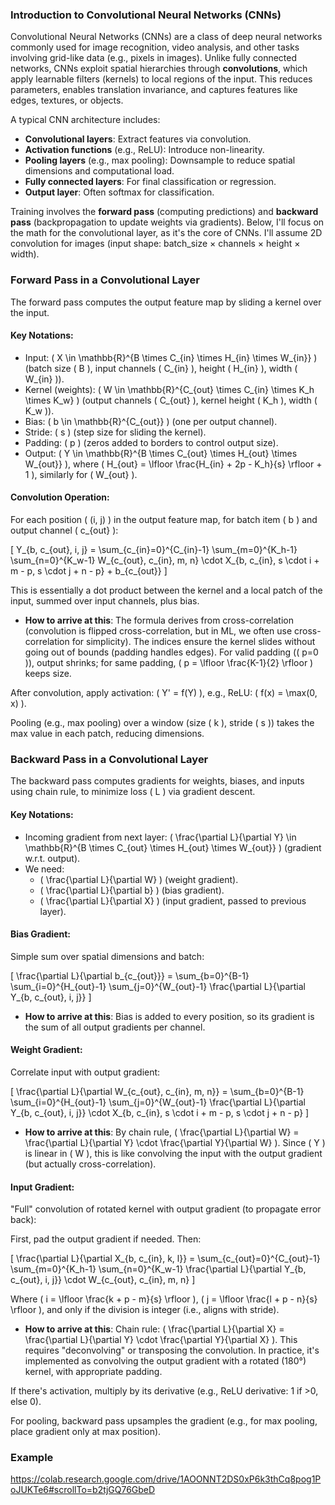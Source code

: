 ### Introduction to Convolutional Neural Networks (CNNs)

Convolutional Neural Networks (CNNs) are a class of deep neural networks commonly used for image recognition, video analysis, and other tasks involving grid-like data (e.g., pixels in images). Unlike fully connected networks, CNNs exploit spatial hierarchies through **convolutions**, which apply learnable filters (kernels) to local regions of the input. This reduces parameters, enables translation invariance, and captures features like edges, textures, or objects.

A typical CNN architecture includes:

- **Convolutional layers**: Extract features via convolution.
- **Activation functions** (e.g., ReLU): Introduce non-linearity.
- **Pooling layers** (e.g., max pooling): Downsample to reduce spatial dimensions and computational load.
- **Fully connected layers**: For final classification or regression.
- **Output layer**: Often softmax for classification.

Training involves the **forward pass** (computing predictions) and **backward pass** (backpropagation to update weights via gradients). Below, I'll focus on the math for the convolutional layer, as it's the core of CNNs. I'll assume 2D convolution for images (input shape: batch_size × channels × height × width).


### Forward Pass in a Convolutional Layer

The forward pass computes the output feature map by sliding a kernel over the input.

#### Key Notations:

- Input: \( X \in \mathbb{R}^{B \times C_{in} \times H_{in} \times W_{in}} \) (batch size \( B \), input channels \( C_{in} \), height \( H_{in} \), width \( W_{in} \)).
- Kernel (weights): \( W \in \mathbb{R}^{C_{out} \times C_{in} \times K_h \times K_w} \) (output channels \( C_{out} \), kernel height \( K_h \), width \( K_w \)).
- Bias: \( b \in \mathbb{R}^{C_{out}} \) (one per output channel).
- Stride: \( s \) (step size for sliding the kernel).
- Padding: \( p \) (zeros added to borders to control output size).
- Output: \( Y \in \mathbb{R}^{B \times C_{out} \times H_{out} \times W_{out}} \), where \( H_{out} = \lfloor \frac{H_{in} + 2p - K_h}{s} \rfloor + 1 \), similarly for \( W_{out} \).

#### Convolution Operation:

For each position \( (i, j) \) in the output feature map, for batch item \( b \) and output channel \( c_{out} \):

\[
Y_{b, c_{out}, i, j} = \sum_{c_{in}=0}^{C_{in}-1} \sum_{m=0}^{K_h-1} \sum_{n=0}^{K_w-1} W_{c_{out}, c_{in}, m, n} \cdot X_{b, c_{in}, s \cdot i + m - p, s \cdot j + n - p} + b_{c_{out}}
\]

This is essentially a dot product between the kernel and a local patch of the input, summed over input channels, plus bias.

- **How to arrive at this**: The formula derives from cross-correlation (convolution is flipped cross-correlation, but in ML, we often use cross-correlation for simplicity). The indices ensure the kernel slides without going out of bounds (padding handles edges). For valid padding (\( p=0 \)), output shrinks; for same padding, \( p = \lfloor \frac{K-1}{2} \rfloor \) keeps size.

After convolution, apply activation: \( Y' = f(Y) \), e.g., ReLU: \( f(x) = \max(0, x) \).

Pooling (e.g., max pooling) over a window (size \( k \), stride \( s \)) takes the max value in each patch, reducing dimensions.

### Backward Pass in a Convolutional Layer

The backward pass computes gradients for weights, biases, and inputs using chain rule, to minimize loss \( L \) via gradient descent.

#### Key Notations:
- Incoming gradient from next layer: \( \frac{\partial L}{\partial Y} \in \mathbb{R}^{B \times C_{out} \times H_{out} \times W_{out}} \) (gradient w.r.t. output).
- We need:
  - \( \frac{\partial L}{\partial W} \) (weight gradient).
  - \( \frac{\partial L}{\partial b} \) (bias gradient).
  - \( \frac{\partial L}{\partial X} \) (input gradient, passed to previous layer).

#### Bias Gradient:
Simple sum over spatial dimensions and batch:

\[
\frac{\partial L}{\partial b_{c_{out}}} = \sum_{b=0}^{B-1} \sum_{i=0}^{H_{out}-1} \sum_{j=0}^{W_{out}-1} \frac{\partial L}{\partial Y_{b, c_{out}, i, j}}
\]

- **How to arrive at this**: Bias is added to every position, so its gradient is the sum of all output gradients per channel.

#### Weight Gradient:
Correlate input with output gradient:

\[
\frac{\partial L}{\partial W_{c_{out}, c_{in}, m, n}} = \sum_{b=0}^{B-1} \sum_{i=0}^{H_{out}-1} \sum_{j=0}^{W_{out}-1} \frac{\partial L}{\partial Y_{b, c_{out}, i, j}} \cdot X_{b, c_{in}, s \cdot i + m - p, s \cdot j + n - p}
\]

- **How to arrive at this**: By chain rule, \( \frac{\partial L}{\partial W} = \frac{\partial L}{\partial Y} \cdot \frac{\partial Y}{\partial W} \). Since \( Y \) is linear in \( W \), this is like convolving the input with the output gradient (but actually cross-correlation).

#### Input Gradient:
"Full" convolution of rotated kernel with output gradient (to propagate error back):

First, pad the output gradient if needed. Then:

\[
\frac{\partial L}{\partial X_{b, c_{in}, k, l}} = \sum_{c_{out}=0}^{C_{out}-1} \sum_{m=0}^{K_h-1} \sum_{n=0}^{K_w-1} \frac{\partial L}{\partial Y_{b, c_{out}, i, j}} \cdot W_{c_{out}, c_{in}, m, n}
\]

Where \( i = \lfloor \frac{k + p - m}{s} \rfloor \), \( j = \lfloor \frac{l + p - n}{s} \rfloor \), and only if the division is integer (i.e., aligns with stride).

- **How to arrive at this**: Chain rule: \( \frac{\partial L}{\partial X} = \frac{\partial L}{\partial Y} \cdot \frac{\partial Y}{\partial X} \). This requires "deconvolving" or transposing the convolution. In practice, it's implemented as convolving the output gradient with a rotated (180°) kernel, with appropriate padding.

If there's activation, multiply by its derivative (e.g., ReLU derivative: 1 if >0, else 0).

For pooling, backward pass upsamples the gradient (e.g., for max pooling, place gradient only at max position).



### Example



https://colab.research.google.com/drive/1AOONNT2DS0xP6k3thCq8pog1PoJUKTe6#scrollTo=b2tjGQ76GbeD